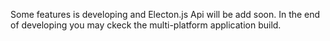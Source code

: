 Some features is developing and Electon.js Api will be add soon. In the end of developing you may ckeck the multi-platform application build. 
